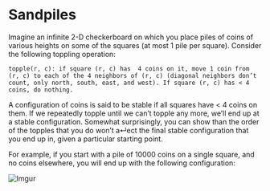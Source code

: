 # Sandpiles

Imagine an infinite 2-D checkerboard on which you place piles of coins of various heights on some of the squares (at most 1 pile per square). Consider the following toppling operation:

```
topple(r, c): if square (r, c) has   4 coins on it, move 1 coin from (r, c) to each of the 4 neighbors of (r, c) (diagonal neighbors don’t count, only north, south, east, and west). If square (r, c) has < 4 coins, do nothing.
```

A configuration of coins is said to be stable if all squares have < 4 coins on them. If we repeatedly topple until we can’t topple any more, we’ll end up at a stable configuration. Somewhat surprisingly, you can show than the order of the topples that you do won’t a↵ect the final stable configuration that you end up in, given a particular starting point.

For example, if you start with a pile of 10000 coins on a single square, and no coins elsewhere, you will end up with the following configuration:

![Imgur](http://i.imgur.com/LzsA9K7.png)
